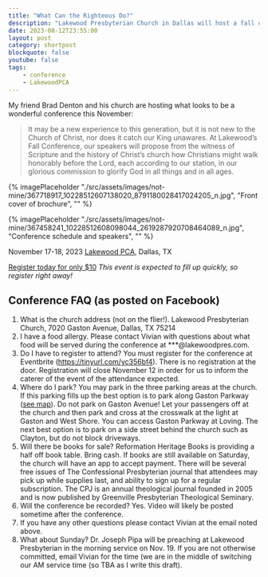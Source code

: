 ```yaml
---
title: "What Can the Righteous Do?"
description: "Lakewood Presbyterian Church in Dallas will host a fall conference 'What Can the Righteous Do?' in November with Dr. Joel Beeke and Dr. Joseph Pipa among other speakers."
date: 2023-08-12T23:55:00
layout: post
category: shortpost
blockquote: false
youtube: false
tags:
    - conference
    - LakewoodPCA
---
```


My friend Brad Denton and his church are hosting what looks to be a wonderful conference this November:

>It may be a new experience to this generation, but it is not new to the Church of Christ, nor does it catch our King unawares. At Lakewood’s Fall Conference, our speakers will propose from the witness of Scripture and the history of Christ’s church how Christians might walk honorably before the Lord, each according to our station, in our glorious commission to glorify God in all things and in all ages.

{% imagePlaceholder "./src/assets/images/not-mine/367718917_10228512607138020_8791180028417024205_n.jpg", "Front cover of brochure", "" %}

{% imagePlaceholder "./src/assets/images/not-mine/367458241_10228512608098044_2619287920708464089_n.jpg", "Conference schedule and speakers", "" %}

November 17-18, 2023
[Lakewood PCA,](https://www.lakewoodpres.com/church-home) Dallas, TX

[Register today for only $10](https://www.eventbrite.com/e/lakewood-presbyterian-church-fall-conference-what-can-the-righteous-do-tickets-673339495557) _This event is expected to fill up quickly, so register right away!_


## Conference FAQ (as posted on Facebook)

1. What is the church address (not on the flier!). Lakewood Presbyterian Church, 7020 Gaston Avenue, Dallas, TX 75214
2. I have a food allergy. Please contact Vivian with questions about what food will be served during the conference at ***@lakewoodpres.com.
3. Do I have to register to attend? You must register for the conference at Eventbrite (https://tinyurl.com/yc356bf4). There is no registration at the door. Registration will close November 12 in order for us to inform the caterer of the event of the attendance expected.
4. Where do I park? You may park in the three parking areas at the church. If this parking fills up the best option is to park along Gaston Parkway ([see map](https://www.google.com/maps/place/Lakewood+Presbyterian+Church/@32.814038,-96.7369029,18z/data=!4m6!3m5!1s0x864ea1f0de72ec11:0x2cf6478ba3c8bdba!8m2!3d32.8144438!4d-96.7370477!16s%2Fg%2F1wcxdhsg?entry=ttu)). Do not park on Gaston Avenue! Let your passengers off at the church and then park and cross at the crosswalk at the light at Gaston and West Shore. You can access Gaston Parkway at Loving. The next best option is to park on a side street behind the church such as Clayton, but do not block driveways.
5. Will there be books for sale? Reformation Heritage Books is providing a half off book table. Bring cash. If books are still available on Saturday, the church will have an app to accept payment. There will be several free issues of The Confessional Presbyterian journal that attendees may pick up while supplies last, and ability to sign up for a regular subscription. The CPJ is an annual theological journal founded in 2005 and is now published by Greenville Presbyterian Theological Seminary.
6. Will the conference be recorded? Yes. Video will likely be posted sometime after the conference.
7. If you have any other questions please contact Vivian at the email noted above.
8.  What about Sunday? Dr. Joseph Pipa will be preaching at Lakewood Presbyterian in the morning service on Nov. 19.  If you are not otherwise committed, email Vivian for the time (we are in the middle of switching our AM service time (so TBA as I write this draft).
